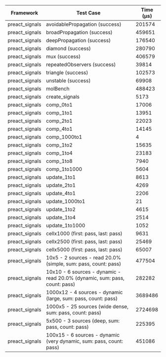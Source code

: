 | Framework | Test Case | Time (μs) |
| --- | --- | --- |
| preact_signals | avoidablePropagation (success) | 201574 |
| preact_signals | broadPropagation (success) | 459651 |
| preact_signals | deepPropagation (success) | 176540 |
| preact_signals | diamond (success) | 280790 |
| preact_signals | mux (success) | 406579 |
| preact_signals | repeatedObservers (success) | 39814 |
| preact_signals | triangle (success) | 102573 |
| preact_signals | unstable (success) | 69908 |
| preact_signals | molBench | 488423 |
| preact_signals | create_signals | 5173 |
| preact_signals | comp_0to1 | 17006 |
| preact_signals | comp_1to1 | 13951 |
| preact_signals | comp_2to1 | 22023 |
| preact_signals | comp_4to1 | 14145 |
| preact_signals | comp_1000to1 | 4 |
| preact_signals | comp_1to2 | 15635 |
| preact_signals | comp_1to4 | 23183 |
| preact_signals | comp_1to8 | 7940 |
| preact_signals | comp_1to1000 | 5604 |
| preact_signals | update_1to1 | 8613 |
| preact_signals | update_2to1 | 4269 |
| preact_signals | update_4to1 | 2206 |
| preact_signals | update_1000to1 | 21 |
| preact_signals | update_1to2 | 4615 |
| preact_signals | update_1to4 | 2514 |
| preact_signals | update_1to1000 | 1052 |
| preact_signals | cellx1000 (first: pass, last: pass) | 9631 |
| preact_signals | cellx2500 (first: pass, last: pass) | 25469 |
| preact_signals | cellx5000 (first: pass, last: pass) | 65007 |
| preact_signals | 10x5 - 2 sources - read 20.0% (simple, sum: pass, count: pass) | 477504 |
| preact_signals | 10x10 - 6 sources - dynamic - read 20.0% (dynamic, sum: pass, count: pass) | 282282 |
| preact_signals | 1000x12 - 4 sources - dynamic (large, sum: pass, count: pass) | 3689486 |
| preact_signals | 1000x5 - 25 sources (wide dense, sum: pass, count: pass) | 2724698 |
| preact_signals | 5x500 - 3 sources (deep, sum: pass, count: pass) | 225395 |
| preact_signals | 100x15 - 6 sources - dynamic (very dynamic, sum: pass, count: pass) | 451086 |
